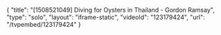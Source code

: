 {
    "title": "[1508521049] Diving for Oysters in Thailand - Gordon Ramsay",
    "type": "solo",
    "layout": "iframe-static",
    "videoId": "123179424",
    "url": "\/tvpembed\/123179424"
}